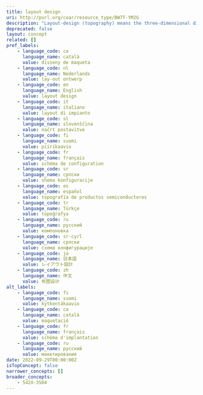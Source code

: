 ```yaml
---
title: layout design
uri: http://purl.org/coar/resource_type/BW7T-YM2G
description: "Layout-design (topography) means the three-dimensional disposition, however expressed, of \nthe elements of an integrated circuit (at least one of which is an active element) and of some or all of the interconnections of an integrated circuit, or such a three-dimensional disposition prepared for \nan integrated circuit intended for manufacture [Source: https://www.wipo.int/edocs/lexdocs/laws/en/hk/hk028en.pdf]"
deprecated: false
layout: concept
related: []
pref_labels:
    - language_code: ca
      language_name: català
      value: disseny de maqueta
    - language_code: nl
      language_name: Nederlands
      value: lay-out ontwerp
    - language_code: en
      language_name: English
      value: layout design
    - language_code: it
      language_name: italiano
      value: layout di impianto
    - language_code: sl
      language_name: slovenščina
      value: načrt postavitve
    - language_code: fi
      language_name: suomi
      value: piirikaavio
    - language_code: fr
      language_name: français
      value: schéma de configuration
    - language_code: sr
      language_name: српски
      value: shema konfiguracije
    - language_code: es
      language_name: español
      value: topografía de productos semiconductores
    - language_code: tr
      language_name: Türkçe
      value: topoğrafya
    - language_code: ru
      language_name: русский
      value: компоновка
    - language_code: sr-cyrl
      language_name: српски
      value: схема конфигурације
    - language_code: ja
      language_name: 日本語
      value: レイアウト設計
    - language_code: zh
      language_name: 中文
      value: 布图设计
alt_labels:
    - language_code: fi
      language_name: suomi
      value: kytkentäkaavio
    - language_code: ca
      language_name: català
      value: maquetació
    - language_code: fr
      language_name: français
      value: schéma d'implantation
    - language_code: ru
      language_name: русский
      value: макетирование
date: 2022-09-29T00:00:00Z
isTopConcept: false
narrower_concepts: []
broader_concepts:
    - 542X-3S04
---
```


